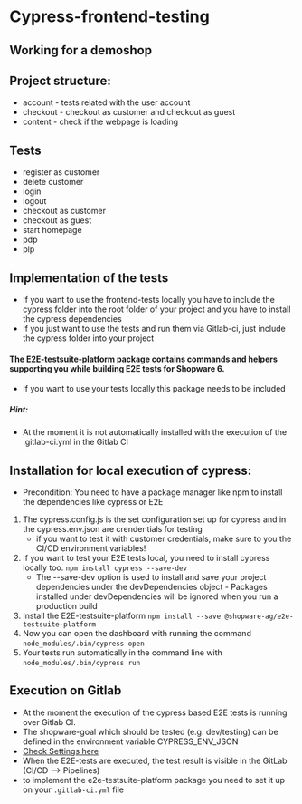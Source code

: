 # Cypress-frontend-testing

## Working for a demoshop

## Project structure:
- account - tests related with the user account
- checkout - checkout as customer and checkout as guest
- content - check if the webpage is loading
  
## Tests 
  - register as customer
  - delete customer
  - login
  - logout
  - checkout as customer
  - checkout as guest
  - start homepage
  - pdp
  - plp

## Implementation of the tests
- If you want to use the frontend-tests locally you have to include the cypress folder into the root folder of your project and you have to install the cypress dependencies
- If you just want to use the tests and run them via Gitlab-ci, just include the cypress folder into your project

#### The [E2E-testsuite-platform](https://github.com/shopware/e2e-testsuite-platform) package contains commands and helpers supporting you while building E2E tests for Shopware 6.
- If you want to use your tests locally this package needs to be included 

##### Hint:
- At the moment it is not automatically installed with the execution of the .gitlab-ci.yml in the Gitlab CI

## Installation for local execution of cypress:
- Precondition: You need to have a package manager like npm to install the dependencies like cypress or E2E
1. The cypress.config.js is the set configuration set up for cypress and in the cypress.env.json are crendentials for testing
   - if you want to test it with customer credentials, make sure to you the CI/CD environment variables!
2. If you want to test your E2E tests local, you need to install cypress locally too.
```npm install cypress --save-dev```
   - The --save-dev option is used to install and save your project dependencies under the devDependencies object - Packages installed under devDependencies will be ignored when you run a production build
3. Install the E2E-testsuite-platform ```npm install --save @shopware-ag/e2e-testsuite-platform```
4. Now you can open the dashboard with running the command ````node_modules/.bin/cypress open````
5. Your tests run automatically in the command line with ```node_modules/.bin/cypress run```

## Execution on Gitlab
- At the moment the execution of the cypress based E2E tests is running over Gitlab CI. 
- The shopware-goal which should be tested (e.g. dev/testing) can be defined in the environment variable CYPRESS_ENV_JSON
- [Check Settings here](https://gitlab.portaltech.cloud/ruben.allenstein/cypress-frontend-testing)
- When the E2E-tests are executed, the test result is visible in the GitLab (CI/CD --> Pipelines)
- to implement the e2e-testsuite-platform package you need to set it up on your ```.gitlab-ci.yml``` file
